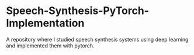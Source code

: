 # Speech-Synthesis-PyTorch-Implementation
A repository where I studied speech synthesis systems using deep learning and implemented them with pytorch.

